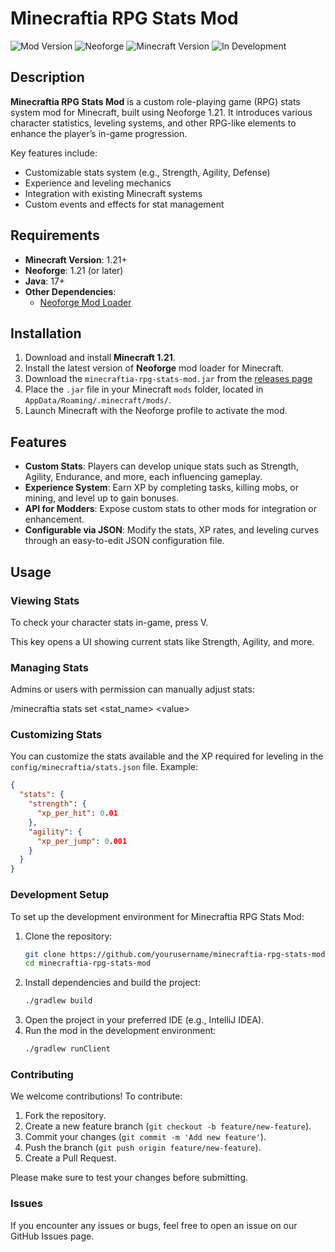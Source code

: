 # Minecraftia RPG Stats Mod

![Mod Version](https://img.shields.io/badge/version-0.0.1-blue.svg)
![Neoforge](https://img.shields.io/badge/neoforge-1.21-brightgreen.svg)
![Minecraft Version](https://img.shields.io/badge/minecraft-1.21-brightgreen.svg)
![In Development](https://img.shields.io/badge/status-in%20development-yellow)

## Description

**Minecraftia RPG Stats Mod** is a custom role-playing game (RPG) stats system mod for Minecraft, built using Neoforge 1.21. It introduces various character statistics, leveling systems, and other RPG-like elements to enhance the player’s in-game progression. 

Key features include:
- Customizable stats system (e.g., Strength, Agility, Defense)
- Experience and leveling mechanics
- Integration with existing Minecraft systems
- Custom events and effects for stat management

## Requirements

- **Minecraft Version**: 1.21+
- **Neoforge**: 1.21 (or later)
- **Java**: 17+
- **Other Dependencies**:
    - [Neoforge Mod Loader](https://neoforged.net/)

## Installation

1. Download and install **Minecraft 1.21**.
2. Install the latest version of **Neoforge** mod loader for Minecraft.
3. Download the `minecraftia-rpg-stats-mod.jar` from the [releases page](https://github.com/MizuPanda/Minecraftia/releases)
4. Place the `.jar` file in your Minecraft `mods` folder, located in `AppData/Roaming/.minecraft/mods/`.
5. Launch Minecraft with the Neoforge profile to activate the mod.

## Features

- **Custom Stats**: Players can develop unique stats such as Strength, Agility, Endurance, and more, each influencing gameplay.
- **Experience System**: Earn XP by completing tasks, killing mobs, or mining, and level up to gain bonuses.
- **API for Modders**: Expose custom stats to other mods for integration or enhancement.
- **Configurable via JSON**: Modify the stats, XP rates, and leveling curves through an easy-to-edit JSON configuration file.

## Usage

### Viewing Stats
To check your character stats in-game, press V.

This key opens a UI showing current stats like Strength, Agility, and more.

### Managing Stats
Admins or users with permission can manually adjust stats:

/minecraftia stats set <stat_name> <value\>

### Customizing Stats
You can customize the stats available and the XP required for leveling in the `config/minecraftia/stats.json` file. Example:

```json
{
  "stats": {
    "strength": {
      "xp_per_hit": 0.01
    },
    "agility": {
      "xp_per_jump": 0.001
    }
  }
}
```

### Development Setup
To set up the development environment for Minecraftia RPG Stats Mod:

1. Clone the repository:
    ```bash
    git clone https://github.com/yourusername/minecraftia-rpg-stats-mod.git
    cd minecraftia-rpg-stats-mod
    ```
2. Install dependencies and build the project:
    ```bash
    ./gradlew build
    ```
3. Open the project in your preferred IDE (e.g., IntelliJ IDEA).
4. Run the mod in the development environment:
    ```bash
    ./gradlew runClient
    ```
### Contributing
We welcome contributions! To contribute:

1. Fork the repository.
2. Create a new feature branch (`git checkout -b feature/new-feature`).
3. Commit your changes (`git commit -m 'Add new feature'`).
4. Push the branch (`git push origin feature/new-feature`).
5. Create a Pull Request.

Please make sure to test your changes before submitting.

### Issues
If you encounter any issues or bugs, feel free to open an issue on our GitHub Issues page.
